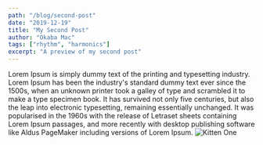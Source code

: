 ```yaml
---
path: "/blog/second-post"
date: "2019-12-19"
title: "My Second Post"
author: "Okaba Mac"
tags: ["rhythm", "harmonics"]
excerpt: "A preview of my second post"
---
```

Lorem Ipsum is simply dummy text of the printing and typesetting industry. Lorem Ipsum has been the industry's standard dummy text ever since the 1500s, when an unknown printer took a galley of type and scrambled it to make a type specimen book. It has survived not only five centuries, but also the leap into electronic typesetting, remaining essentially unchanged. It was popularised in the 1960s with the release of Letraset sheets containing Lorem Ipsum passages, and more recently with desktop publishing software like Aldus PageMaker including versions of Lorem Ipsum.
![Kitten One](https://imgix.bustle.com/uploads/image/2018/10/18/4e1afb93-afba-49fe-96e6-b2bbd1ea0125-safe-toys-for-kittens.jpg?w=970&h=546&fit=crop&crop=faces&auto=format&q=70)
